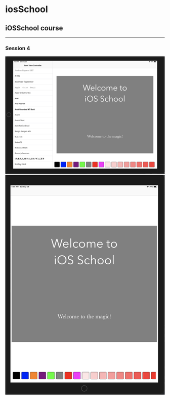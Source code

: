 # iosSchool
## iOSSchool course

____
### Session 4
![Preview 1](/assets/img1.png)
![Preview 2](/assets/img2.png)


